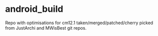 # android_build
Repo with optimisations for cm12.1 taken/merged/patched/cherry picked from JustArchi and MWisBest git repos.
